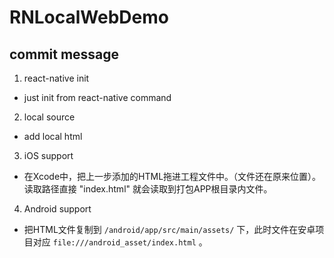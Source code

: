 # RNLocalWebDemo

## commit message

1. react-native init
  * just init from react-native command
2. local source
  * add local html
3. iOS support
  * 在Xcode中，把上一步添加的HTML拖进工程文件中。（文件还在原来位置）。读取路径直接 "index.html" 就会读取到打包APP根目录内文件。
4. Android support
  * 把HTML文件复制到 `/android/app/src/main/assets/` 下，此时文件在安卓项目对应 `file:///android_asset/index.html` 。
